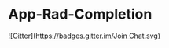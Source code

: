 # App-Rad-Completion
[![Gitter](https://badges.gitter.im/Join Chat.svg)](https://gitter.im/FCO/App-Rad-Completion?utm_source=badge&utm_medium=badge&utm_campaign=pr-badge&utm_content=badge)